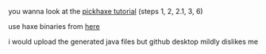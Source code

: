 you wanna look at the [pickhaxe tutorial](https://github.com/EliteMasterEric/PickHaxe/wiki/Tutorial:-Your-First-Mod/)
(steps 1, 2, 2.1, 3, 6)

use haxe binaries from [here](https://github.com/HaxeFoundation/haxe/actions/runs/10197805242)

i would upload the generated java files but github desktop mildly dislikes me
